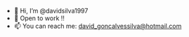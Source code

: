- 👋 Hi, I’m @davidsilva1997
- 👀 Open to work !!
- 📫 You can reach me: david_goncalvessilva@hotmail.com
